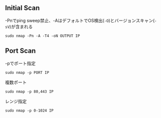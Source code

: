 ## Initial Scan  
-Pnでping sweep禁止、-AはデフォルトでOS検出(`-O`)とバージョンスキャン(`-sV`)が含まれる
```
sudo nmap -Pn -A -T4 -oN OUTPUT IP
```
## Port Scan  
-pでポート指定
```
sudo nmap -p PORT IP
```

複数ポート
```
sudo nmap -p 80,443 IP
```

レンジ指定
```
sudo nmap -p 0-1024 IP
```

## 